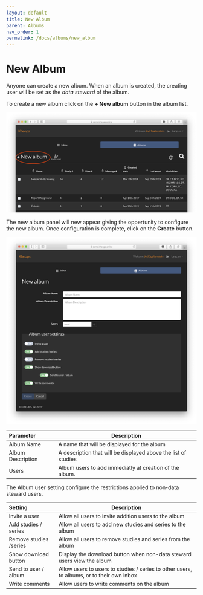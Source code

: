 ```yaml
---
layout: default
title: New Album
parent: Albums
nav_order: 1
permalink: /docs/albums/new_album
---
```


# New Album

Anyone can create a new album. When an album is created, the creating user will be set as the *data steward* of the album.

To create a new album click on the **+ New album** button in the album list.

![Click New Album](/img/click_new_album.png)

The new album panel will new appear giving the oppertunity to configure the new album. Once configuration is complete, click on the **Create** button.

![New Album](/img/new_album.png)

| Parameter | Description |
|:----------|-------------|
| Album Name | A name that will be displayed for the album |
| Album Description | A description that will be displayed above the list of studies |
| Users | Album users to add immediatly at creation of the album. |

The Album user setting configure the restrictions applied to non-data steward users.

| Setting | Description |
|:--------|---|
| Invite a user | Allow all users to invite addition users to the album |
| Add studies / series | Allow all users to add new studies and series to the album |
| Remove studies /series | Allow all users to remove studies and series from the album |
| Show download button | Display the download button when non-data steward users view the album |
| Send to user / album | Allow users to users to studies / series to other users, to albums, or to their own inbox |
| Write comments | Allow users to write comments on the album |

